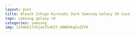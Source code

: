```yaml
---
layout: post
title: Bleach Ichigo Kurosaki Dark Samsung Galaxy S9 Case
tags: samsung galaxy s9
categories: samsung
img: 133dw51TxkjaoTSaK2Y_m8W6VkgIoZCP6
---
```

